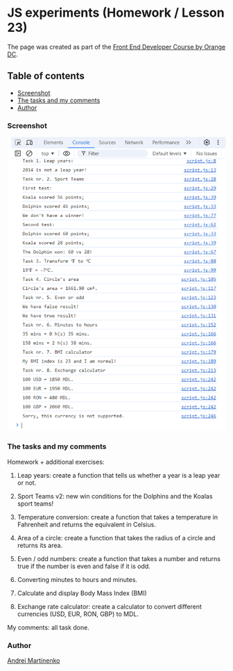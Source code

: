 # JS experiments (Homework / Lesson 23)

The page was created as part of the [Front End Developer Course by Orange DC](https://digitalcenter.orange.md/).

## Table of contents
- [Screenshot](#screenshot)
- [The tasks and my comments](#the-tasks-and-my-comments)
- [Author](#author)

### Screenshot

![](./image/screenshot.png)

### The tasks and my comments

Homework + additional exercises:

1. Leap years: create a function that tells us whether a year is a leap year or not.

2. Sport Teams v2: new win conditions for the Dolphins and the Koalas sport teams!

3. Temperature conversion: create a function that takes a temperature in Fahrenheit and returns the equivalent in Celsius.

4. Area of a circle: create a function that takes the radius of a circle and returns its area.

5. Even / odd numbers: create a function that takes a number and returns true if the number is even and false if it is odd.

6. Converting minutes to hours and minutes.

7. Calculate and display Body Mass Index (BMI)

8. Exchange rate calculator: create a calculator to convert different currencies (USD, EUR, RON, GBP) to MDL.

My comments: all task done. 

### Author

[Andrei Martinenko](https://github.com/AxinitM)
